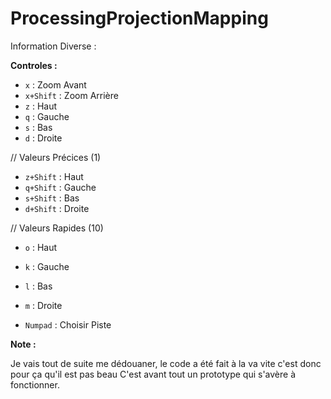 # ProcessingProjectionMapping

Information Diverse :

__Controles :__
  * `x` : Zoom Avant
  * `x+Shift` : Zoom Arrière
  * `z` : Haut
  * `q` : Gauche
  * `s` : Bas
  * `d` : Droite

  // Valeurs Précices (1)
  * `z+Shift` : Haut
  * `q+Shift` : Gauche
  * `s+Shift` : Bas
  * `d+Shift` : Droite

  // Valeurs Rapides (10)
  * `o` : Haut
  * `k` : Gauche
  * `l` : Bas
  * `m` : Droite

  * `Numpad` : Choisir Piste

__Note :__

Je vais tout de suite me dédouaner, le code a été fait à la va vite c'est donc pour ça qu'il est pas beau
C'est avant tout un prototype qui s'avère à fonctionner.
